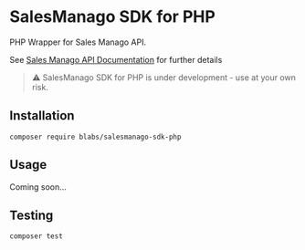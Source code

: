 # SalesManago SDK for PHP

PHP Wrapper for Sales Manago API.

See [Sales Manago API Documentation](https://docs.salesmanago.com) for further details


> ⚠️ SalesManago SDK for PHP is under development - use at your own risk.


## Installation

```
composer require blabs/salesmanago-sdk-php
```

## Usage
Coming soon...

## Testing
```
composer test
```
